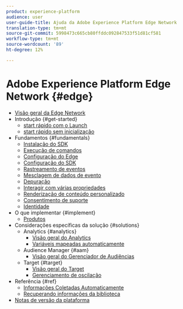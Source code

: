 ```yaml
---
product: experience-platform
audience: user
user-guide-title: Ajuda da Adobe Experience Platform Edge Network
translation-type: tm+mt
source-git-commit: 5998473c665cb80ffddc092847533f51d81cf581
workflow-type: tm+mt
source-wordcount: '89'
ht-degree: 12%

---
```



# Adobe Experience Platform Edge Network {#edge}

* [Visão geral da Edge Network](home.md)
* Introdução {#get-started}
   * [start rápido com o Launch](getting-started/quick-start-with-launch.md)
   * [start rápido sem inicialização](getting-started/quick-start-without-launch.md)
* Fundamentos {#fundamentals}
   * [Instalação do SDK](fundamentals/installing-the-sdk.md)
   * [Execução de comandos](fundamentals/executing-commands.md)
   * [Configuração do Edge](fundamentals/edge-configuration.md)
   * [Configuração do SDK](fundamentals/configuring-the-sdk.md)
   * [Rastreamento de eventos](fundamentals/tracking-events.md)
   * [Mesclagem de dados de evento](fundamentals/merging-event-data.md)
   * [Depuração](fundamentals/debugging.md)
   * [Interagir com várias propriedades](fundamentals/interacting-with-multiple-properties.md)
   * [Renderização de conteúdo personalizado](fundamentals/rendering-personalization-content.md)
   * [Consentimento de suporte](fundamentals/supporting-consent.md)
   * [Identidade](fundamentals/identity.md)
* O que implementar {#implement}
   * [Produtos](what-to-implement/commerce.md)
* Considerações específicas da solução {#solutions}
   * Analytics {#analytics}
      * [Visão geral do Analytics](solution-specific/analytics/analytics-overview.md)
      * [Variáveis mapeadas automaticamente](solution-specific/analytics/automatically-mapped-vars.md)
   * Audience Manager {#aam}
      * [Visão geral do Gerenciador de Audiências](solution-specific/audience-manager/audience-manager-overview.md)
   * Target {#target}
      * [Visão geral do Target](solution-specific/target/target-overview.md)
      * [Gerenciamento de oscilação](solution-specific/target/flicker-management.md)
* Referência {#ref}
   * [Informações Coletadas Automaticamente](reference/automatic-information.md)
   * [Recuperando informações da biblioteca](reference/retrieving-library-information.md)
* [Notas de versão da plataforma](https://www.adobe.com/go/platform-release-notes-en)
